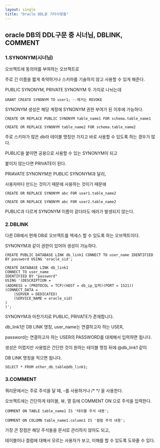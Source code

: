 ```yaml
---
layout: single
title: "Oracle DDL문 기타사항들"
---
```


## oracle DB의 DDL구문 중 시너님, DBLINK, COMMENT


### 1.SYNONYM(시너님)

오브젝트에 동의어를 부여하는 오브젝트로

주로 긴 이름을 짧게 축약하거나 스키마를 기술하지 않고 사용할 수 있게 해준다.

PUBLIC SYNONYM, PRIVATE SYNONYM 두 가지로 나뉘는데

```
GRANT CREATE SYNONYM TO user1; --제거는 REVOKE
```

SYNONYM 생성은 해당 계정에 SYNONYM 권한 부여가 된 이후에 가능하다.



```
CREATE OR REPLACE PUBLIC SYNONYM table_name1 FOR schema.table_name1

CREATE OR REPLACE SYNONYM table_name2 FOR schema.table_name2
```

주로 스키마가 많은 db라 테이블 명칭만 가지고 바로 사용할 수 있도록 하는 경우가 많다.

PUBLIC을 붙이면 공용으로 사용할 수 있는 SYNONYM이 되고

붙이지 않는다면 PRIVATE이 된다.

PRIAVATE SYNONYM은 PUBLIC SYNONYM과 달리,

사용자마다 만드는 것이기 때문에 사용하는 것이기 때문에

```
CREATE OR REPLACE SYNONYM abc FOR user1.table_name2

CREATE OR REPLACE SYNONYM abc FOR user2.table_name2
```

PUBLIC과 다르게 SYNONYM 이름이 같더라도 에러가 발생되지 않는다.



### 2.DBLINK

다른 DB에서 현재 DB로 오브젝트를 엑세스 할 수 있도록 하는 오브젝트이다.

SYNONYM과 같이 권한이 있어야 생성이 가능하다.

```
CREATE PUBLIC DATABASE LINK db_link1 CONNECT TO user_name IDENTIFIED BY password USING 'oracle_sid';

CREATE DATABASE LINK db_link1
CONNECT TO user_name
IDENTIFIED BY "password"
USING '(DESCRIPTION =
(ADDRESS = (PROTOCOL = TCP)(HOST = db_ip_입력)(PORT = 1521))
(CONNECT_DATA =
    (SERVER = DEDICATED)
    (SERVICE_NAME = oracle_sid)
)
)';
```

SYNONYM과 마찬가지로 PUBLIC, PRIVATE가 존재합니다.

db_link1은 DB LINK 명칭, user_name는 연결하고자 하는 USER,

password는 연결하고자 하는 USER의 PASSWORD를 대체해서 입력하면 됩니다.

생성은 어렵지만 사용법은 간단한 것이 원하는 테이블 명칭 뒤에 @db_link1 같이

DB LINK 명칭을 적으면 됩니다.

```
SELECT * FROM other_db_table@db_link1;
```



### 3.COMMENT

쿼리문에서는 주로 주석을 달 때, –를 사용하거나 /* */ 을 사용한다.

오브젝트에는 간단하게 테이블, 뷰, 열 등에 COMMENT ON 으로 주석을 입력한다.

```
COMMENT ON TABLE table_name1 IS '테이블 주석 내용';

COMMENT ON COLUMN table_name1.column1 IS '컬럼 주석 내용';    
```

가장 큰 장점은 해당 주석들을 문서로 관리하지 않아도 되고,

테이블이나 컬럼에 대해서 모르는 사용자가 보고, 이해를 할 수 있도록 도와줄 수 있다.
